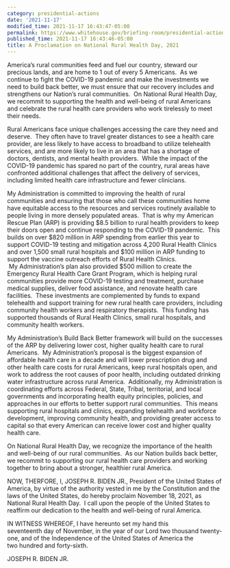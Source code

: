 ```yaml
---
category: presidential-actions
date: '2021-11-17'
modified_time: 2021-11-17 16:43:47-05:00
permalink: https://www.whitehouse.gov/briefing-room/presidential-actions/2021/11/17/a-proclamation-on-national-rural-health-day-2021/
published_time: 2021-11-17 16:43:46-05:00
title: A Proclamation on National Rural Health Day, 2021
---
```

 
America’s rural communities feed and fuel our country, steward our
precious lands, and are home to 1 out of every 5 Americans.  As we
continue to fight the COVID-19 pandemic and make the investments we need
to build back better, we must ensure that our recovery includes and
strengthens our Nation’s rural communities.  On National Rural Health
Day, we recommit to supporting the health and well-being of rural
Americans and celebrate the rural health care providers who work
tirelessly to meet their needs.

Rural Americans face unique challenges accessing the care they need and
deserve.  They often have to travel greater distances to see a health
care provider, are less likely to have access to broadband to utilize
telehealth services, and are more likely to live in an area that has a
shortage of doctors, dentists, and mental health providers.  While the
impact of the COVID-19 pandemic has spared no part of the country, rural
areas have confronted additional challenges that affect the delivery of
services, including limited health care infrastructure and fewer
clinicians.

My Administration is committed to improving the health of rural
communities and ensuring that those who call these communities home have
equitable access to the resources and services routinely available to
people living in more densely populated areas.  That is why my American
Rescue Plan (ARP) is providing $8.5 billion to rural health providers to
keep their doors open and continue responding to the COVID-19 pandemic.
 This builds on over $820 million in ARP spending from earlier this year
to support COVID-19 testing and mitigation across 4,200 Rural Health
Clinics and over 1,500 small rural hospitals and $100 million in ARP
funding to support the vaccine outreach efforts of Rural Health Clinics.
 My Administration’s plan also provided $500 million to create the
Emergency Rural Health Care Grant Program, which is helping rural
communities provide more COVID-19 testing and treatment, purchase
medical supplies, deliver food assistance, and renovate health care
facilities.  These investments are complemented by funds to expand
telehealth and support training for new rural health care providers,
including community health workers and respiratory therapists.  This
funding has supported thousands of Rural Health Clinics, small rural
hospitals, and community health workers.

My Administration’s Build Back Better framework will build on the
successes of the ARP by delivering lower cost, higher quality health
care to rural Americans.  My Administration’s proposal is the biggest
expansion of affordable health care in a decade and will lower
prescription drug and other health care costs for rural Americans, keep
rural hospitals open, and work to address the root causes of poor
health, including outdated drinking water infrastructure across rural
America.  Additionally, my Administration is coordinating efforts across
Federal, State, Tribal, territorial, and local governments and
incorporating health equity principles, policies, and approaches in our
efforts to better support rural communities.  This means supporting
rural hospitals and clinics, expanding telehealth and workforce
development, improving community health, and providing greater access to
capital so that every American can receive lower cost and higher quality
health care. 

On National Rural Health Day, we recognize the importance of the health
and well-being of our rural communities.  As our Nation builds back
better, we recommit to supporting our rural health care providers and
working together to bring about a stronger, healthier rural America.

NOW, THERFORE, I, JOSEPH R. BIDEN JR., President of the United States of
America, by virtue of the authority vested in me by the Constitution and
the laws of the United States, do hereby proclaim November 18, 2021, as
National Rural Health Day.  I call upon the people of the United States
to reaffirm our dedication to the health and well-being of rural
America.

IN WITNESS WHEREOF, I have hereunto set my hand this  
seventeenth day of November, in the year of our Lord
two thousand twenty-one, and of the Independence of the United States
of America the two hundred and forty-sixth.

JOSEPH R. BIDEN JR.
